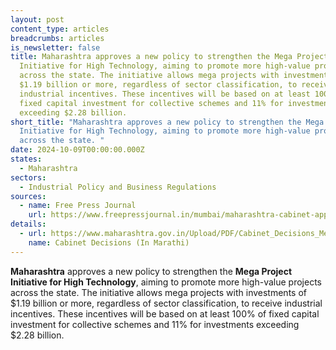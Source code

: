 ```yaml
---
layout: post
content_type: articles
breadcrumbs: articles
is_newsletter: false
title: Maharashtra approves a new policy to strengthen the Mega Project
  Initiative for High Technology, aiming to promote more high-value projects
  across the state. The initiative allows mega projects with investments of
  $1.19 billion or more, regardless of sector classification, to receive
  industrial incentives. These incentives will be based on at least 100% of
  fixed capital investment for collective schemes and 11% for investments
  exceeding $2.28 billion.
short_title: "Maharashtra approves a new policy to strengthen the Mega Project
  Initiative for High Technology, aiming to promote more high-value projects
  across the state. "
date: 2024-10-09T00:00:00.000Z
states:
  - Maharashtra
sectors:
  - Industrial Policy and Business Regulations
sources:
  - name: Free Press Journal
    url: https://www.freepressjournal.in/mumbai/maharashtra-cabinet-approves-new-policy-to-boost-high-tech-mega-projects-2-lakh-crore-investment-expected
details:
  - url: https://www.maharashtra.gov.in/Upload/PDF/Cabinet_Decisions_MeetingNumber_84.pdf
    name: Cabinet Decisions (In Marathi)
---
```

**Maharashtra** approves a new policy to strengthen the **Mega Project Initiative for High Technology**, aiming to promote more high-value projects across the state. The initiative allows mega projects with investments of $1.19 billion or more, regardless of sector classification, to receive industrial incentives. These incentives will be based on at least 100% of fixed capital investment for collective schemes and 11% for investments exceeding $2.28 billion.
